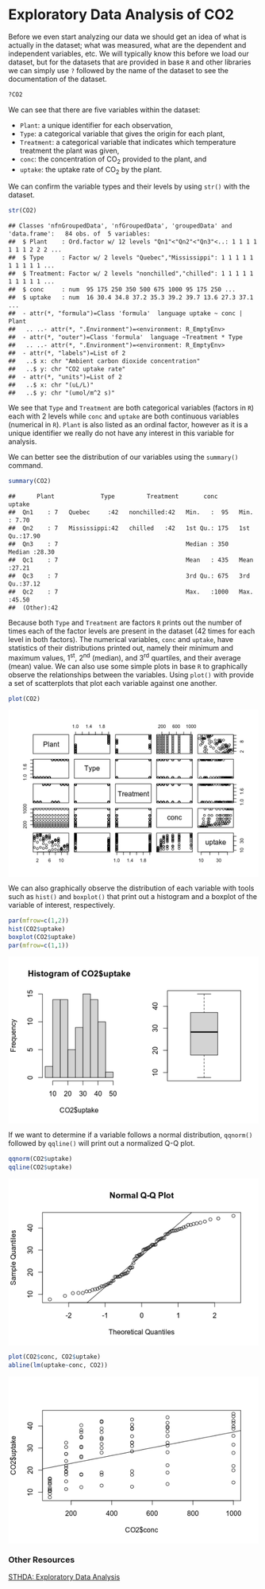 
# Exploratory Data Analysis of CO2

Before we even start analyzing our data we should get an idea of what is actually in the dataset; what was measured, what are the dependent and independent variables, etc. We will typically know this before we load our dataset, but for the datasets that are provided in base `R` and other libraries we can simply use `?` followed by the name of the dataset to see the documentation of the dataset.

``` r
?CO2
```

We can see that there are five variables within the dataset:

-   `Plant`: a unique identifier for each observation,
-   `Type`: a categorical variable that gives the origin for each plant,
-   `Treatment`: a categorical variable that indicates which temperature treatment the plant was given,
-   `conc`: the concentration of CO<sub>2</sub> provided to the plant, and
-   `uptake`: the uptake rate of CO<sub>2</sub> by the plant.

We can confirm the variable types and their levels by using `str()` with the dataset.

``` r
str(CO2)
```

    ## Classes 'nfnGroupedData', 'nfGroupedData', 'groupedData' and 'data.frame':   84 obs. of  5 variables:
    ##  $ Plant    : Ord.factor w/ 12 levels "Qn1"<"Qn2"<"Qn3"<..: 1 1 1 1 1 1 1 2 2 2 ...
    ##  $ Type     : Factor w/ 2 levels "Quebec","Mississippi": 1 1 1 1 1 1 1 1 1 1 ...
    ##  $ Treatment: Factor w/ 2 levels "nonchilled","chilled": 1 1 1 1 1 1 1 1 1 1 ...
    ##  $ conc     : num  95 175 250 350 500 675 1000 95 175 250 ...
    ##  $ uptake   : num  16 30.4 34.8 37.2 35.3 39.2 39.7 13.6 27.3 37.1 ...
    ##  - attr(*, "formula")=Class 'formula'  language uptake ~ conc | Plant
    ##   .. ..- attr(*, ".Environment")=<environment: R_EmptyEnv> 
    ##  - attr(*, "outer")=Class 'formula'  language ~Treatment * Type
    ##   .. ..- attr(*, ".Environment")=<environment: R_EmptyEnv> 
    ##  - attr(*, "labels")=List of 2
    ##   ..$ x: chr "Ambient carbon dioxide concentration"
    ##   ..$ y: chr "CO2 uptake rate"
    ##  - attr(*, "units")=List of 2
    ##   ..$ x: chr "(uL/L)"
    ##   ..$ y: chr "(umol/m^2 s)"

We see that `Type` and `Treatment` are both categorical variables (factors in `R`) each with 2 levels while `conc` and `uptake` are both continuous variables (numerical in `R`). `Plant` is also listed as an ordinal factor, however as it is a unique identifier we really do not have any interest in this variable for analysis.

We can better see the distribution of our variables using the `summary()` command.

``` r
summary(CO2)
```

    ##      Plant             Type         Treatment       conc          uptake     
    ##  Qn1    : 7   Quebec     :42   nonchilled:42   Min.   :  95   Min.   : 7.70  
    ##  Qn2    : 7   Mississippi:42   chilled   :42   1st Qu.: 175   1st Qu.:17.90  
    ##  Qn3    : 7                                    Median : 350   Median :28.30  
    ##  Qc1    : 7                                    Mean   : 435   Mean   :27.21  
    ##  Qc3    : 7                                    3rd Qu.: 675   3rd Qu.:37.12  
    ##  Qc2    : 7                                    Max.   :1000   Max.   :45.50  
    ##  (Other):42

Because both `Type` and `Treatment` are factors `R` prints out the number of times each of the factor levels are present in the dataset (42 times for each level in both factors). The numerical variables, `conc` and `uptake`, have statistics of their distributions printed out, namely their minimum and maximum values, 1<sup>st</sup>, 2<sup>nd</sup> (median), and 3<sup>rd</sup> quartiles, and their average (mean) value. We can also use some simple plots in base `R` to graphically observe the relationships between the variables. Using `plot()` with provide a set of scatterplots that plot each variable against one another.

``` r
plot(CO2)
```

<img src="imgs/CO2_EDA/unnamed-chunk-1-1.png" style="display: block; margin: auto;" />

We can also graphically observe the distribution of each variable with tools such as `hist()` and `boxplot()` that print out a histogram and a boxplot of the variable of interest, respectively.

``` r
par(mfrow=c(1,2))
hist(CO2$uptake)
boxplot(CO2$uptake)
par(mfrow=c(1,1))
```

<img src="imgs/CO2_EDA/hist-1.png" style="display: block; margin: auto;" />

If we want to determine if a variable follows a normal distribution, `qqnorm()` followed by `qqline()` will print out a normalized Q-Q plot.

``` r
qqnorm(CO2$uptake)
qqline(CO2$uptake)
```

<img src="imgs/CO2_EDA/unnamed-chunk-2-1.png" style="display: block; margin: auto;" />

``` r
plot(CO2$conc, CO2$uptake)
abline(lm(uptake~conc, CO2))
```

<img src="imgs/CO2_EDA/unnamed-chunk-3-1.png" style="display: block; margin: auto;" />

### Other Resources

[STHDA: Exploratory Data Analysis](http://www.sthda.com/english/wiki/exploratory-data-analysis)
